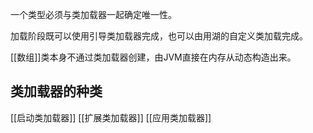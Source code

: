 一个类型必须与类加载器一起确定唯一性。

加载阶段既可以使用引导类加载器完成，也可以由用湖的自定义类加载完成。

[[数组]]类本身不通过类加载器创建，由JVM直接在内存从动态构造出来。

## 类加载器的种类
[[启动类加载器]]
[[扩展类加载器]]
[[应用类加载器]]



